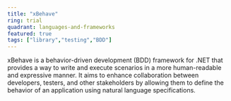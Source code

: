```yaml
---
title: "xBehave"
ring: trial
quadrant: languages-and-frameworks 
featured: true
tags: ["library","testing","BDD"]
--- 
```

xBehave is a behavior-driven development (BDD) framework for .NET that provides a way to write and execute scenarios in a more human-readable and expressive manner. It aims to enhance collaboration between developers, testers, and other stakeholders by allowing them to define the behavior of an application using natural language specifications.